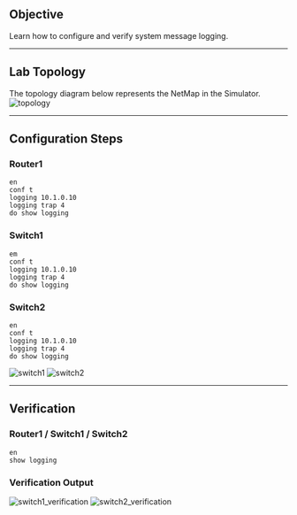 ## Objective  
Learn how to configure and verify system message logging.  

---

## Lab Topology  
The topology diagram below represents the NetMap in the Simulator.  
![topology](https://github.com/nickbruggen90/Boson-Network-Labs/blob/main/Images/Screenshot%202025-05-14%20042538.png)

---

## Configuration Steps
### Router1
```cisco
en
conf t
logging 10.1.0.10
logging trap 4
do show logging
```
### Switch1
```cisco
em
conf t
logging 10.1.0.10
logging trap 4
do show logging
```
### Switch2
```cisco
en
conf t
logging 10.1.0.10
logging trap 4
do show logging
```
![switch1](https://github.com/nickbruggen90/Boson-Network-Labs/blob/main/Images/Screenshot%202025-05-14%20042745.png)
![switch2](https://github.com/nickbruggen90/Boson-Network-Labs/blob/main/Images/Screenshot%202025-05-14%20042840.png)

---

## Verification
### Router1 / Switch1 / Switch2
```cisco
en
show logging
```

### Verification Output
![switch1_verification](https://github.com/nickbruggen90/Boson-Network-Labs/blob/main/Images/Screenshot%202025-05-14%20042759.png)
![switch2_verification](https://github.com/nickbruggen90/Boson-Network-Labs/blob/main/Images/Screenshot%202025-05-14%20042903.png)
